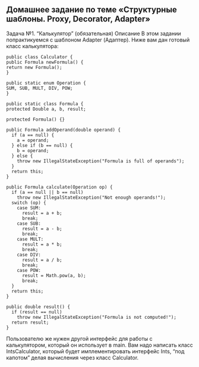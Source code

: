 ## Домашнее задание по теме «Структурные шаблоны. Proxy, Decorator, Adapter»

Задача №1. “Калькулятор” (обязательная)
Описание
В этом задании попрактикуемся с шаблоном Adapter (Адаптер). Ниже вам дан готовый класс калькулятора:

    public class Calculator {
    public Formula newFormula() {
    return new Formula();
    }

    public static enum Operation {
    SUM, SUB, MULT, DIV, POW;
    }

    public static class Formula {
    protected Double a, b, result;

    protected Formula() {}

    public Formula addOperand(double operand) {
      if (a == null) {
        a = operand;
      } else if (b == null) {
        b = operand;
      } else {
        throw new IllegalStateException("Formula is full of operands");
      }
      return this;
    }

    public Formula calculate(Operation op) {
      if (a == null || b == null)
        throw new IllegalStateException("Not enough operands!");
      switch (op) {
        case SUM:
          result = a + b;
          break;
        case SUB:
          result = a - b;
          break;
        case MULT:
          result = a * b;
          break;
        case DIV:
          result = a / b;
          break;
        case POW:
          result = Math.pow(a, b);
          break;
      }
      return this;
    }

    public double result() {
      if (result == null)
        throw new IllegalStateException("Formula is not computed!");
      return result;
    }

Пользователю же нужен другой интерфейс для работы с калькулятором, который он использует в main.
Вам надо написать класс IntsCalculator, который будет имплементировать интерфейс Ints, “под капотом” делая вычисления через класс Calculator.